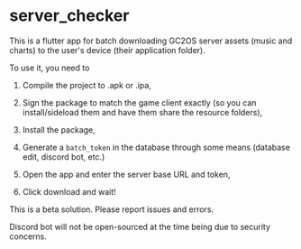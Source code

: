 # server_checker

This is a flutter app for batch downloading GC2OS server assets (music and charts) to the user's device (their application folder).

To use it, you need to

1) Compile the project to .apk or .ipa,

2) Sign the package to match the game client exactly (so you can install/sideload them and have them share the resource folders),

3) Install the package,

4) Generate a `batch_token` in the database through some means (database edit, discord bot, etc.)

5) Open the app and enter the server base URL and token,

6) Click download and wait!

This is a beta solution. Please report issues and errors.

Discord bot will not be open-sourced at the time being due to security concerns.

